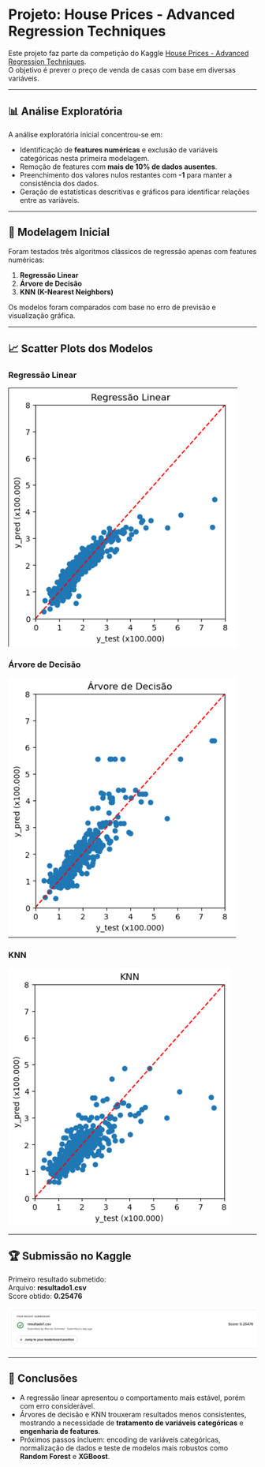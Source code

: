 # Projeto: House Prices - Advanced Regression Techniques

Este projeto faz parte da competição do Kaggle [House Prices - Advanced Regression Techniques](https://www.kaggle.com/competitions/house-prices-advanced-regression-techniques).  
O objetivo é prever o preço de venda de casas com base em diversas variáveis.

---

## 📊 Análise Exploratória
A análise exploratória inicial concentrou-se em:
- Identificação de **features numéricas** e exclusão de variáveis categóricas nesta primeira modelagem.
- Remoção de features com **mais de 10% de dados ausentes**.
- Preenchimento dos valores nulos restantes com **-1** para manter a consistência dos dados.
- Geração de estatísticas descritivas e gráficos para identificar relações entre as variáveis.

---

## 🤖 Modelagem Inicial
Foram testados três algoritmos clássicos de regressão apenas com features numéricas:
1. **Regressão Linear**
2. **Árvore de Decisão**
3. **KNN (K-Nearest Neighbors)**

Os modelos foram comparados com base no erro de previsão e visualização gráfica.

---

## 📈 Scatter Plots dos Modelos

### Regressão Linear
![Scatter Linear](imagens/scatter_linear.png)

### Árvore de Decisão
![Scatter Tree](imagens/scatter_tree.png)

### KNN
![Scatter KNN](imagens/scatter_knn.png)

---

## 🏆 Submissão no Kaggle

Primeiro resultado submetido:  
Arquivo: **resultado1.csv**  
Score obtido: **0.25476**

![Score Kaggle](imagens/Score.jpg)

---

## 📌 Conclusões
- A regressão linear apresentou o comportamento mais estável, porém com erro considerável.  
- Árvores de decisão e KNN trouxeram resultados menos consistentes, mostrando a necessidade de **tratamento de variáveis categóricas** e **engenharia de features**.  
- Próximos passos incluem: encoding de variáveis categóricas, normalização de dados e teste de modelos mais robustos como **Random Forest** e **XGBoost**.
